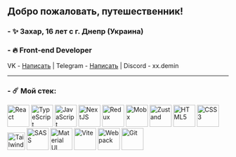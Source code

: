 ## <div>Добро пожаловать, путешественник!</div>  

### - ✨ Захар, 16 лет с г. Днепр (Украина)
  
### - 🔥 Front-end Developer

<span>VK - <a href="https://vk.com/dn1provskiy" target="_blank">Написать</a> |</span>
<span>Telegram - <a href="https://t.me/dn1provskiy" target="_blank">Написать</a> |</span>
<span>Discord - <a>xx.demin</a></span>

<hr>

### - ☄️ Мой стек:
<div>
<a href="https://react.dev/" target="_blank"><img src="https://upload.wikimedia.org/wikipedia/commons/thumb/a/a7/React-icon.svg/2300px-React-icon.svg.png" alt="React" height="50" /></a>
<a href="https://www.typescriptlang.org/" target="_blank"><img src="https://upload.wikimedia.org/wikipedia/commons/thumb/4/4c/Typescript_logo_2020.svg/1200px-Typescript_logo_2020.svg.png" alt="TypeScript" height="50" /></a>
  <a href="https://learn.javascript.ru/" target="_blank"><img src="https://upload.wikimedia.org/wikipedia/commons/thumb/9/99/Unofficial_JavaScript_logo_2.svg/1200px-Unofficial_JavaScript_logo_2.svg.png" alt="JavaScript" height="50"/></a>
<a href="https://nextjs.org/" target="_blank"><img src="https://miro.medium.com/v2/resize:fit:1258/1*okiCUvTUJLtOqJv1dMzwpA.png" alt="NextJS" height="50"/></a>
<a href="https://redux.js.org/" target="_blank"><img src="https://everyday.codes/wp-content/uploads/2020/01/0-U2DmhXYumRyXH6X1.png" alt="Redux" height="50" /></a>
<a href="https://mobx.js.org/" target="_blank"><img src="https://mobx.js.org/img/mobx.png" alt="Mobx" height="50" /></a>
<a href="https://zustand-demo.pmnd.rs/" target="_blank"><img src="https://tsh.io/wp-content/uploads/2023/02/zustand-logo.png" alt="Zustand" height="50" /></a>
<a href="https://en.wikipedia.org/wiki/HTML5" target="_blank"><img src="https://upload.wikimedia.org/wikipedia/commons/thumb/3/38/HTML5_Badge.svg/2048px-HTML5_Badge.svg.png" alt="HTML5" height="50" /></a>
<a href="https://developer.mozilla.org/ru/docs/Web/CSS" target="_blank"><img src="https://static-00.iconduck.com/assets.00/file-type-css-icon-1806x2048-r5fwjl3p.png" alt="CSS3" height="50" /></a> 
<a href="https://tailwindcss.com/" target="_blank"><img src="https://upload.wikimedia.org/wikipedia/commons/thumb/d/d5/Tailwind_CSS_Logo.svg/2560px-Tailwind_CSS_Logo.svg.png" alt="TailwindCSS" height="40" /></a>
<a href="https://sass-lang.com/" target="_blank"><img src="https://profilinator.rishav.dev/skills-assets/sass-original.svg" alt="SASS" height="50" /></a>
<a href="https://mui.com/" target="_blank"><img src="https://static-00.iconduck.com/assets.00/material-ui-icon-2048x1626-on580ia9.png" alt="Material UI" height="50" /></a>
<a href="https://vitejs.dev/" target="_blank"><img src="https://upload.wikimedia.org/wikipedia/commons/f/f1/Vitejs-logo.svg" alt="Vite" height="50" /></a>
<a href="https://webpack.js.org/" target="_blank"><img src="https://raw.githubusercontent.com/webpack/media/master/logo/icon-square-small.png" alt="Webpack" height="50" /></a>
  <a href="https://github.com/" target="_blank"><img src="https://profilinator.rishav.dev/skills-assets/git-scm-icon.svg" alt="Git" height="50" /></a>  
</div>

